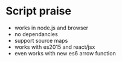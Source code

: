 # Script praise
- works in node.js and browser
- no dependancies
- support source maps
- works with es2015 and react/jsx
- even works with new es6 arrow function
